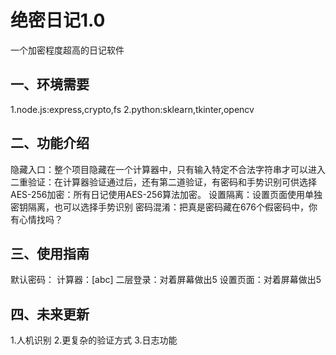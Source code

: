# 绝密日记1.0
一个加密程度超高的日记软件
## 一、环境需要
1.node.js:express,crypto,fs
2.python:sklearn,tkinter,opencv
## 二、功能介绍
隐藏入口：整个项目隐藏在一个计算器中，只有输入特定不合法字符串才可以进入
二重验证：在计算器验证通过后，还有第二道验证，有密码和手势识别可供选择
AES-256加密：所有日记使用AES-256算法加密。
设置隔离：设置页面使用单独密钥隔离，也可以选择手势识别
密码混淆：把真是密码藏在676个假密码中，你有心情找吗？
## 三、使用指南
默认密码：
计算器：[abc]
二层登录：对着屏幕做出5
设置页面：对着屏幕做出5
## 四、未来更新
1.人机识别
2.更复杂的验证方式
3.日志功能
